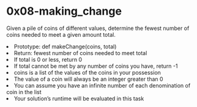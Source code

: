<h1>0x08-making_change</h1>

Given a pile of coins of different values, determine the fewest number of coins needed to meet a given amount total.

<li>Prototype: def makeChange(coins, total)</li>
<li>Return: fewest number of coins needed to meet total</li>
<li>If total is 0 or less, return 0</li>
<li>If total cannot be met by any number of coins you have, return -1</li>
<li>coins is a list of the values of the coins in your possession</li>
<li>The value of a coin will always be an integer greater than 0</li>
<li>You can assume you have an infinite number of each denomination of coin in the list</li>
<li>Your solution’s runtime will be evaluated in this task</li>
